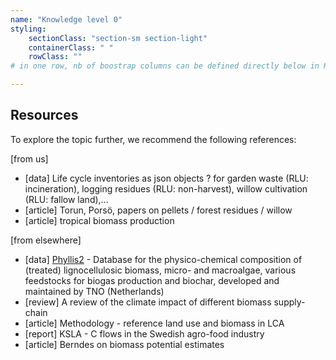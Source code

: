 ```yaml
---
name: "Knowledge level 0"
styling:
    sectionClass: "section-sm section-light"
    containerClass: " "
    rowClass: ""
# in one row, nb of boostrap columns can be defined directly below in HTML

---
```


<div class="col-md-12 text-left">

## Resources
To explore the topic further, we recommend the following references:

[from us]
* [data] Life cycle inventories as json objects ? for garden waste (RLU: incineration), logging residues (RLU: non-harvest), willow cultivation (RLU: fallow land),...
* [article] Torun, Porsö, papers on pellets / forest residues / willow
* [article] tropical biomass production

[from elsewhere]
* [data] [Phyllis2](https://phyllis.nl/) - Database for the physico-chemical composition of (treated) lignocellulosic biomass, micro- and macroalgae, various feedstocks for biogas production and biochar, developed and maintained by TNO (Netherlands)
* [review] A review of the climate impact of different biomass supply-chain
* [article] Methodology - reference land use and biomass in LCA
* [report] KSLA - C flows in the Swedish agro-food industry 
* [article] Berndes on biomass potential estimates

</div>
